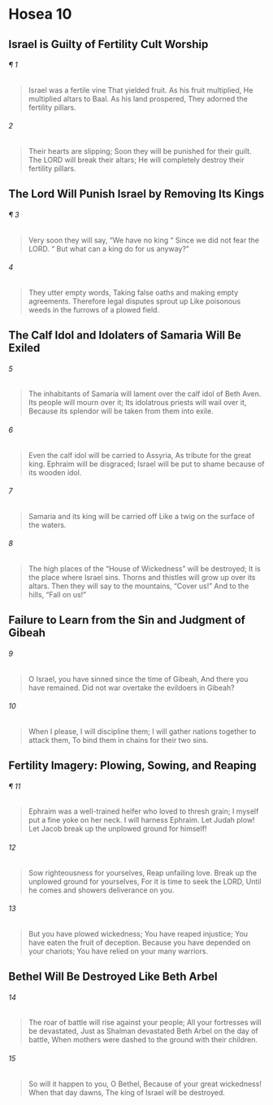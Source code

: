# Hosea 10
## Israel is Guilty of Fertility Cult Worship
###### ¶ 1
> Israel was a fertile vine
> That yielded fruit.
> As his fruit multiplied,
> He multiplied altars to Baal.
> As his land prospered,
> They adorned the fertility pillars.
###### 2
> Their hearts are slipping;
> Soon they will be punished for their guilt.
> The LORD will break their altars;
> He will completely destroy their fertility pillars.
## The Lord Will Punish Israel by Removing Its Kings
###### ¶ 3
> Very soon they will say, “We have no king
>  “ Since we did not fear the LORD.
>  “ But what can a king do for us anyway?”
###### 4
> They utter empty words,
> Taking false oaths and making empty agreements.
> Therefore legal disputes sprout up
> Like poisonous weeds in the furrows of a plowed field.
## The Calf Idol and Idolaters of Samaria Will Be Exiled
###### 5
> The inhabitants of Samaria will lament over the calf idol of Beth Aven.
> Its people will mourn over it;
> Its idolatrous priests will wail over it,
> Because its splendor will be taken from them into exile.
###### 6
> Even the calf idol will be carried to Assyria,
> As tribute for the great king.
> Ephraim will be disgraced;
> Israel will be put to shame because of its wooden idol.
###### 7
> Samaria and its king will be carried off
> Like a twig on the surface of the waters.
###### 8
> The high places of the “House of Wickedness” will be destroyed;
> It is the place where Israel sins.
> Thorns and thistles will grow up over its altars.
> Then they will say to the mountains, “Cover us!”
> And to the hills, “Fall on us!”
## Failure to Learn from the Sin and Judgment of Gibeah
###### 9
> O Israel, you have sinned since the time of Gibeah,
> And there you have remained.
> Did not war overtake the evildoers in Gibeah?
###### 10
> When I please, I will discipline them;
> I will gather nations together to attack them,
> To bind them in chains for their two sins.
## Fertility Imagery: Plowing, Sowing, and Reaping
###### ¶ 11
> Ephraim was a well-trained heifer who loved to thresh grain;
> I myself put a fine yoke on her neck.
> I will harness Ephraim.
> Let Judah plow!
> Let Jacob break up the unplowed ground for himself!
###### 12
> Sow righteousness for yourselves,
> Reap unfailing love.
> Break up the unplowed ground for yourselves,
> For it is time to seek the LORD,
> Until he comes and showers deliverance on you.
###### 13
> But you have plowed wickedness;
> You have reaped injustice;
> You have eaten the fruit of deception.
> Because you have depended on your chariots;
> You have relied on your many warriors.
## Bethel Will Be Destroyed Like Beth Arbel
###### 14
> The roar of battle will rise against your people;
> All your fortresses will be devastated,
> Just as Shalman devastated Beth Arbel on the day of battle,
> When mothers were dashed to the ground with their children.
###### 15
> So will it happen to you, O Bethel,
> Because of your great wickedness!
> When that day dawns,
> The king of Israel will be destroyed.
